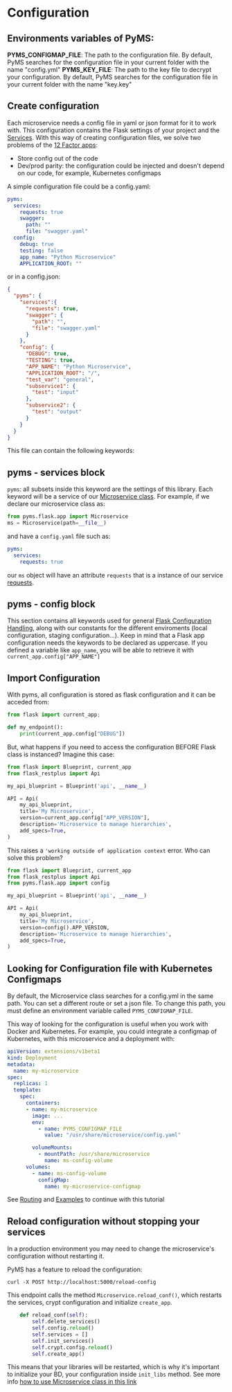 # Configuration

## Environments variables of PyMS:

**PYMS_CONFIGMAP_FILE**: The path to the configuration file. By default, PyMS searches for the configuration file in your
current folder with the name "config.yml"
**PYMS_KEY_FILE**: The path to the key file to decrypt your configuration. By default, PyMS searches for the configuration file in your
current folder with the name "key.key"

## Create configuration
Each microservice needs a config file in yaml or json format for it to work with. This configuration contains
the Flask settings of your project and the [Services](services.md). With this way of creating configuration files, we 
solve two problems of the [12 Factor apps](https://12factor.net/):

- Store config out of the code
- Dev/prod parity: the configuration could be injected and doesn't depend on our code, for example, Kubernetes configmaps

A simple configuration file could be a config.yaml:

```yaml
pyms:
  services:
    requests: true
    swagger:
      path: ""
      file: "swagger.yaml"
  config:
    debug: true
    testing: false
    app_name: "Python Microservice"
    APPLICATION_ROOT: ""
```

or in a config.json:

```json
{
  "pyms": {
    "services":{
      "requests": true,
      "swagger": {
        "path": "",
        "file": "swagger.yaml"
      }
    },
    "config": {
      "DEBUG": true,
      "TESTING": true,
      "APP_NAME": "Python Microservice",
      "APPLICATION_ROOT": "/",
      "test_var": "general",
      "subservice1": {
        "test": "input"
      },
      "subservice2": {
        "test": "output"
      }
    }
  }
}
```

This file can contain the following keywords:

## pyms - services block

```pyms```: all subsets inside this keyword are the settings of this library. Each keyword will be a service of our
[Microservice class](ms_class.md). For example, if we declare our microservice class as:

```python
from pyms.flask.app import Microservice
ms = Microservice(path=__file__)
```
and have a `config.yaml` file such as:

```yaml
pyms:
  services:
    requests: true
```

our `ms` object will have an attribute `requests` that is a instance of our service [requests](services.md). 

## pyms - config block
This section contains all keywords used for general [Flask Configuration Handling](http://flask.pocoo.org/docs/1.0/config/), along 
with our constants for the different enviroments (local configuration, staging configuration...). Keep in mind that 
a Flask app configuration needs the keywords to be declared as uppercase. If you defined a variable like `app_name`, 
you will be able to retrieve it with `current_app.config["APP_NAME"]`


## Import Configuration
With pyms, all configuration is stored as flask configuration and it can be acceded from:

```python
from flask import current_app; 

def my_endpoint():
	print(current_app.config["DEBUG"])
```

But, what happens if you need to access the configuration BEFORE Flask class is instanced? Imagine this case:

```python
from flask import Blueprint, current_app
from flask_restplus import Api

my_api_blueprint = Blueprint('api', __name__)

API = Api(
    my_api_blueprint,
    title='My Microservice',
    version=current_app.config["APP_VERSION"],
    description='Microservice to manage hierarchies',
    add_specs=True,
)
```

This raises a `'working outside of application context` error. Who can solve this problem?

```python
from flask import Blueprint, current_app
from flask_restplus import Api
from pyms.flask.app import config

my_api_blueprint = Blueprint('api', __name__)

API = Api(
    my_api_blueprint,
    title='My Microservice',
    version=config().APP_VERSION,
    description='Microservice to manage hierarchies',
    add_specs=True,
)
```


## Looking for Configuration file with Kubernetes Configmaps
By default, the Microservice class searches for a config.yml in the same path. You can set a different route or set a json file.
To change this path, you must define an environment variable called `PYMS_CONFIGMAP_FILE`.

This way of looking for the configuration is useful when you work with Docker and Kubernetes. For example, you could integrate
a configmap of Kubernetes, with this microservice and a deployment with:

```yaml
apiVersion: extensions/v1beta1
kind: Deployment
metadata:
  name: my-microservice
spec:
  replicas: 1
  template:
    spec:
      containers:
      - name: my-microservice
        image: ...
        env:
          - name: PYMS_CONFIGMAP_FILE
            value: "/usr/share/microservice/config.yaml"

        volumeMounts:
          - mountPath: /usr/share/microservice
            name: ms-config-volume
      volumes:
        - name: ms-config-volume
          configMap:
            name: my-microservice-configmap
```

See [Routing](routing.md) and [Examples](examples.md) to continue with this tutorial

## Reload configuration without stopping your services

In a production environment you may need to change the microservice's configuration without restarting it.

PyMS has a feature to reload the configuration:

```
curl -X POST http://localhost:5000/reload-config
```

This endpoint calls the method `Microservice.reload_conf()`, which restarts the services, 
crypt configuration and initialize `create_app`.

```python
    def reload_conf(self):
        self.delete_services()
        self.config.reload()
        self.services = []
        self.init_services()
        self.crypt.config.reload()
        self.create_app()
```

This means that your libraries will be restarted, which is why it's important to initialize your BD, 
your configuration inside `init_libs` method. See more info [how to use Microservice class in this link](ms_class.md)
